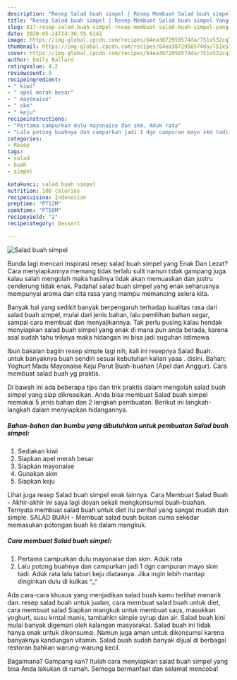 ```yaml
---
description: "Resep Salad buah simpel | Resep Membuat Salad buah simpel Yang Mudah Dan Praktis"
title: "Resep Salad buah simpel | Resep Membuat Salad buah simpel Yang Mudah Dan Praktis"
slug: 817-resep-salad-buah-simpel-resep-membuat-salad-buah-simpel-yang-mudah-dan-praktis
date: 2020-05-24T14:36:55.614Z
image: https://img-global.cpcdn.com/recipes/64ea3872958574da/751x532cq70/salad-buah-simpel-foto-resep-utama.jpg
thumbnail: https://img-global.cpcdn.com/recipes/64ea3872958574da/751x532cq70/salad-buah-simpel-foto-resep-utama.jpg
cover: https://img-global.cpcdn.com/recipes/64ea3872958574da/751x532cq70/salad-buah-simpel-foto-resep-utama.jpg
author: Emily Ballard
ratingvalue: 4.2
reviewcount: 9
recipeingredient:
- " kiwi"
- " apel merah besar"
- " mayonaise"
- " skm"
- " keju"
recipeinstructions:
- "Pertama campurkan dulu mayonaise dan skm. Aduk rata"
- "Lalu potong buahnya dan campurkan jadi 1 dgn campuran mayo skm tadi. Aduk rata lalu taburi keju diatasnya. Jika ingin lebih mantap dinginkan dulu di kulkas ^_^"
categories:
- Resep
tags:
- salad
- buah
- simpel

katakunci: salad buah simpel 
nutrition: 108 calories
recipecuisine: Indonesian
preptime: "PT12M"
cooktime: "PT58M"
recipeyield: "2"
recipecategory: Dessert

---
```



![Salad buah simpel](https://img-global.cpcdn.com/recipes/64ea3872958574da/751x532cq70/salad-buah-simpel-foto-resep-utama.jpg)

Bunda lagi mencari inspirasi resep salad buah simpel yang Enak Dan Lezat? Cara menyiapkannya memang tidak terlalu sulit namun tidak gampang juga. kalau salah mengolah maka hasilnya tidak akan memuaskan dan justru cenderung tidak enak. Padahal salad buah simpel yang enak seharusnya mempunyai aroma dan cita rasa yang mampu memancing selera kita.

Banyak hal yang sedikit banyak berpengaruh terhadap kualitas rasa dari salad buah simpel, mulai dari jenis bahan, lalu pemilihan bahan segar, sampai cara membuat dan menyajikannya. Tak perlu pusing kalau hendak menyiapkan salad buah simpel yang enak di mana pun anda berada, karena asal sudah tahu triknya maka hidangan ini bisa jadi suguhan istimewa.

Ibun bakalan bagiin resep simple lagi nih, kali ini resepnya Salad Buah. untuk banyaknya buah sendiri sesuai kebutuhan kalian yaaa . disini. Bahan: Yoghurt Madu Mayonaise Keju Parut Buah-buahan (Apel dan Anggur). Cara membuat salad buah yg praktis.


Di bawah ini ada beberapa tips dan trik praktis dalam mengolah salad buah simpel yang siap dikreasikan. Anda bisa membuat Salad buah simpel memakai 5 jenis bahan dan 2 langkah pembuatan. Berikut ini langkah-langkah dalam menyiapkan hidangannya.

<!--inarticleads1-->

##### Bahan-bahan dan bumbu yang dibutuhkan untuk pembuatan Salad buah simpel:

1. Sediakan  kiwi
1. Siapkan  apel merah besar
1. Siapkan  mayonaise
1. Gunakan  skm
1. Siapkan  keju


Lihat juga resep Salad buah simpel enak lainnya. Cara Membuat Salad Buah - Akhir-akhir ini saya lagi doyan sekali mengkonsumsi buah-buahan. Ternyata membuat salad buah untuk diet itu perihal yang sangat mudah dan simple. SALAD BUAH - Membuat salad buah bukan cuma sekedar memasukan potongan buah ke dalam mangkuk. 

<!--inarticleads2-->

##### Cara membuat Salad buah simpel:

1. Pertama campurkan dulu mayonaise dan skm. Aduk rata
1. Lalu potong buahnya dan campurkan jadi 1 dgn campuran mayo skm tadi. Aduk rata lalu taburi keju diatasnya. Jika ingin lebih mantap dinginkan dulu di kulkas ^_^


Ada cara-cara khusus yang menjadikan salad buah kamu terlihat menarik dan. resep salad buah untuk jualan, cara membuat salad buah untuk diet, cara membuat salad Siapkan mangkuk untuk membuat saus, masukkan yoghurt, susu krntal manis, tambahkn simple syrup dan air. Salad buah kini mulai banyak digemari oleh kalangan masyarakat. Salad buah ini tidak hanya enak untuk dikonsumsi. Namun juga aman untuk dikonsumsi karena banyaknya kandungan vitamin. Salad buah sudah banyak dijual di berbagai restoran bahkan warung-warung kecil. 

Bagaimana? Gampang kan? Itulah cara menyiapkan salad buah simpel yang bisa Anda lakukan di rumah. Semoga bermanfaat dan selamat mencoba!
